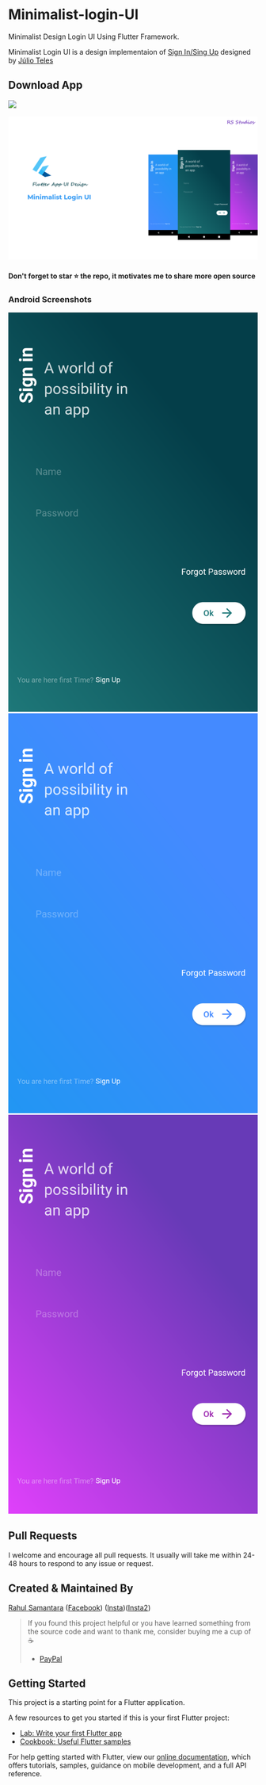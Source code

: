 # Minimalist-login-UI

Minimalist Design Login UI Using Flutter Framework.

Minimalist Login UI is a design implementaion of [Sign In/Sing Up](https://www.behance.net/gallery/88214279/Sign-InSing-Up?tracking_source=search%7Clogin%20ui) designed by [Júlio Teles](https://www.behance.net/julio-teles)

## Download App 
<a href="https://github.com/developerRsam/Minimalist-login-UI/blob/master/Screenshots/app-x86_64-release.apk?raw=true"><img src="https://playerzon.com/asset/download.png" width="200"></img></a>


![alt text](https://github.com/developerRsam/Minimalist-login-UI/blob/master/Screenshots/uidesign_git.png)

#### Don't forget to star ⭐ the repo, it motivates me to share more open source

### Android Screenshots

![alt text](https://github.com/developerRsam/Minimalist-login-UI/blob/master/Screenshots/Screenshot_1584083590.png)
![alt text](https://github.com/developerRsam/Minimalist-login-UI/blob/master/Screenshots/Screenshot_1584252744.png)
![alt text](https://github.com/developerRsam/Minimalist-login-UI/blob/master/Screenshots/Screenshot_1584252818.png)

## Pull Requests

I welcome and encourage all pull requests. It usually will take me within 24-48 hours to respond to any issue or request.

## Created & Maintained By

[Rahul Samantara](https://github.com/developerRsam) ([Facebook](https://www.facebook.com/rahul.samantara.39))
([Insta](https://www.instagram.com/_mr_wanderlust/))([Insta2](https://www.instagram.com/rsdesigndevstudio/))

> If you found this project helpful or you have learned something from the source code and want to thank me, consider buying me a cup of :coffee:
>
> * [PayPal](https://www.paypal.me/RahulSamantara)

## Getting Started

This project is a starting point for a Flutter application.

A few resources to get you started if this is your first Flutter project:

- [Lab: Write your first Flutter app](https://flutter.dev/docs/get-started/codelab)
- [Cookbook: Useful Flutter samples](https://flutter.dev/docs/cookbook)

For help getting started with Flutter, view our
[online documentation](https://flutter.dev/docs), which offers tutorials,
samples, guidance on mobile development, and a full API reference.
